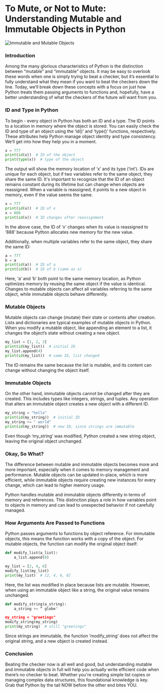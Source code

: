 # To Mute, or Not to Mute: Understanding Mutable and Immutable Objects in Python

![Immutable and Mutable Objects](https://github.com/internashionalist/atlas-higher_level_programming/blob/main/python-everything_is_object/mutable2.jpg)


### Introduction
Among the many glorious characteristics of Python is the distinction between “mutable” and “immutable” objects. It may be easy to overlook these words when one is simply trying to beat a checker, but it’s essential to fully understand what they mean if you want to beat the checkers down the line. Today, we’ll break down these concepts with a focus on just how Python treats them passing arguments to functions and, hopefully, have a better understanding of what the checkers of the future will want from you.


### ID and Type in Python
To begin - every object in Python has both an ID and a type. The ID points to a location in memory where the object is stored. You can easily check the ID and type of an object using the ‘id()’ and ‘type()’ functions, respectively. These attributes help Python manage object identity and type consistency. We’ll get into how they help you in a moment.

```python
x = 777
print(id(x))  # ID of the object
print(type(x))  # type of the object
```

The output will show the memory location of ‘x’ and its type (‘int’). IDs are unique for each object, but if two variables refer to the same object, they share the same ID. It's important to recognize that the ID of an object remains constant during its lifetime but can change when objects are reassigned. When a variable is reassigned, it points to a new object in memory, even if the value seems the same.

```python
x = 777
print(id(x))  # ID of x
x = 888
print(id(x))  # ID changes after reassignment
```

In the above case, the ID of ‘x’ changes when its value is reassigned to ‘888’ because Python allocates new memory for the new value.

Additionally, when multiple variables refer to the same object, they share the same ID:

```python
a = 777
b = a
print(id(a))  # ID of a
print(id(b))  # ID of b (same as a)
```

Here, ‘a’ and ‘b’ both point to the same memory location, as Python optimizes memory by reusing the same object if the value is identical. Changes to mutable objects can affect all variables referring to the same object, while immutable objects behave differently.


### Mutable Objects
Mutable objects can change (mutate) their state or contents after creation. Lists and dictionaries are typical examples of mutable objects in Python. When you modify a mutable object, like appending an element to a list, it changes the object’s state without creating a new object. 

```python
my_list = [1, 2, 3]
print(id(my_list))  # initial ID
my_list.append(4)
print(id(my_list))  # same ID, list changed
```

The ID remains the same because the list is mutable, and its content can change without changing the object itself.


### Immutable Objects
On the other hand, immutable objects cannot be changed after they are created. This includes types like integers, strings, and tuples. Any operation that alters an immutable object creates a new object with a different ID.

```python
my_string = "hello"
print(id(my_string))  # initial ID
my_string += " world"
print(id(my_string))  # new ID, since strings are immutable
```

Even though ‘my_string’ was modified, Python created a new string object, leaving the original object unchanged.

### Okay, So What?
The difference between mutable and immutable objects becomes more and more important, especially when it comes to memory management and performance. Mutable objects can be updated in-place, which is more efficient, while immutable objects require creating new instances for every change, which can lead to higher memory usage.

Python handles mutable and immutable objects differently in terms of memory and references. This distinction plays a role in how variables point to objects in memory and can lead to unexpected behavior if not carefully managed.

### How Arguments Are Passed to Functions
Python passes arguments to functions by object reference. For immutable objects, this means the function works with a copy of the object. For mutable objects, the function can modify the original object itself:

```python
def modify_list(a_list):
    a_list.append(8)

my_list = [2, 4, 6]
modify_list(my_list)
print(my_list)  # [2, 4, 6, 8]
```

Here, the list was modified in place because lists are mutable. However, when using an immutable object like a string, the original value remains unchanged.

```python
def modify_string(a_string):
    a_string += “ globe"

my_string = "greetings"
modify_string(my_string)
print(my_string)  # still "greetings"
```

Since strings are immutable, the function ‘modify_string’ does not affect the original string, and a new object is created instead.


### Conclusion
Beating the checker now is all well and good, but understanding mutable and immutable objects in full will help you actually write efficient code when there’s no checker to beat. Whether you're creating simple list copies or managing complex data structures, this foundational knowledge is key. Grab that Python by the tail NOW before the other end bites YOU.
